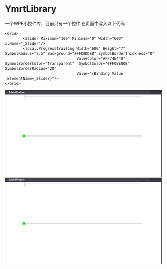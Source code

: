 # YmrtLibrary
一个WPF小控件库，目前只有一个控件
在页面中写入以下代码：
```
<Grid>
        <Slider Maximum="100" Minimum="0" Width="600" x:Name="_Slider"/>
        <local:ProgressTrailing Width="600" Height="7" SymbolRadius="7.5" Background="#FFDBDDE8" SymbolBorderThickness="0"
                                ValueColor="#FF74E440" SymbolBorderColor="Transparent"  SymbolColor="#FF0BE80B" SymbolBorderRadius="20"
                                Value="{Binding Value ,ElementName=_Slider}"/>
</Grid>
```
![avatar](https://github.com/Ymrt/YmrtLibrary/blob/master/image01.png)
![avatar](https://github.com/Ymrt/YmrtLibrary/blob/master/image01.png)

